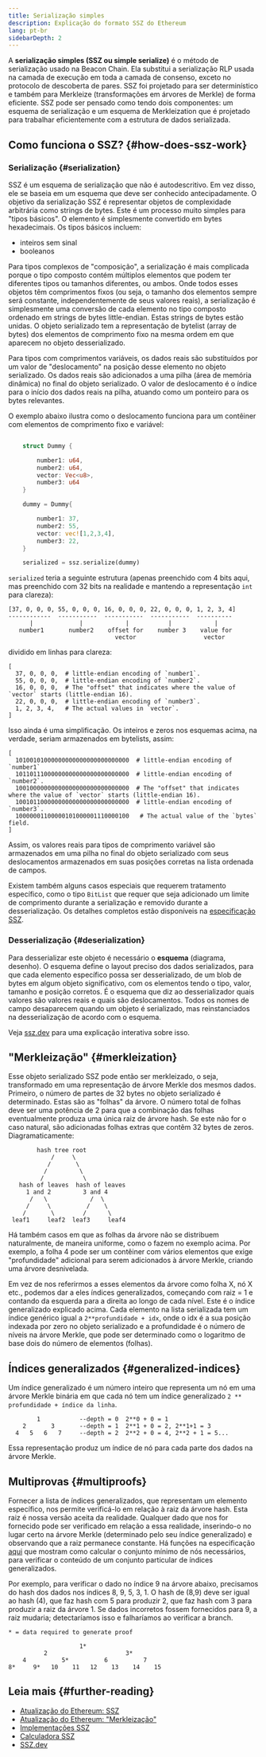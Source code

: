 ```yaml
---
title: Serialização simples
description: Explicação do formato SSZ do Ethereum
lang: pt-br
sidebarDepth: 2
---
```


A **serialização simples (SSZ ou simple serialize)** é o método de serialização usado na Beacon Chain. Ela substitui a serialização RLP usada na camada de execução em toda a camada de consenso, exceto no protocolo de descoberta de pares. SSZ foi projetado para ser determinístico e também para Merkleize (transformações em árvores de Merkle) de forma eficiente. SSZ pode ser pensado como tendo dois componentes: um esquema de serialização e um esquema de Merkleization que é projetado para trabalhar eficientemente com a estrutura de dados serializada.

## Como funciona o SSZ? {#how-does-ssz-work}

### Serialização {#serialization}

SSZ é um esquema de serialização que não é autodescritivo. Em vez disso, ele se baseia em um esquema que deve ser conhecido antecipadamente. O objetivo da serialização SSZ é representar objetos de complexidade arbitrária como strings de bytes. Este é um processo muito simples para "tipos básicos". O elemento é simplesmente convertido em bytes hexadecimais. Os tipos básicos incluem:

- inteiros sem sinal
- booleanos

Para tipos complexos de "composição", a serialização é mais complicada porque o tipo composto contém múltiplos elementos que podem ter diferentes tipos ou tamanhos diferentes, ou ambos. Onde todos esses objetos têm comprimentos fixos (ou seja, o tamanho dos elementos sempre será constante, independentemente de seus valores reais), a serialização é simplesmente uma conversão de cada elemento no tipo composto ordenado em strings de bytes little-endian. Estas strings de bytes estão unidas. O objeto serializado tem a representação de bytelist (array de bytes) dos elementos de comprimento fixo na mesma ordem em que aparecem no objeto desserializado.

Para tipos com comprimentos variáveis, os dados reais são substituídos por um valor de "deslocamento" na posição desse elemento no objeto serializado. Os dados reais são adicionados a uma pilha (área de memória dinâmica) no final do objeto serializado. O valor de deslocamento é o índice para o início dos dados reais na pilha, atuando como um ponteiro para os bytes relevantes.

O exemplo abaixo ilustra como o deslocamento funciona para um contêiner com elementos de comprimento fixo e variável:

```Rust

    struct Dummy {

        number1: u64,
        number2: u64,
        vector: Vec<u8>,
        number3: u64
    }

    dummy = Dummy{

        number1: 37,
        number2: 55,
        vector: vec![1,2,3,4],
        number3: 22,
    }

    serialized = ssz.serialize(dummy)

```

`serialized` teria a seguinte estrutura (apenas preenchido com 4 bits aqui, mas preenchido com 32 bits na realidade e mantendo a representação `int` para clareza):

```
[37, 0, 0, 0, 55, 0, 0, 0, 16, 0, 0, 0, 22, 0, 0, 0, 1, 2, 3, 4]
------------  -----------  -----------  -----------  ----------
      |             |            |           |            |
   number1       number2    offset for    number 3    value for
                              vector                   vector

```

dividido em linhas para clareza:

```
[
  37, 0, 0, 0,  # little-endian encoding of `number1`.
  55, 0, 0, 0,  # little-endian encoding of `number2`.
  16, 0, 0, 0,  # The "offset" that indicates where the value of `vector` starts (little-endian 16).
  22, 0, 0, 0,  # little-endian encoding of `number3`.
  1, 2, 3, 4,   # The actual values in `vector`.
]
```

Isso ainda é uma simplificação. Os inteiros e zeros nos esquemas acima, na verdade, seriam armazenados em bytelists, assim:

```
[
  10100101000000000000000000000000  # little-endian encoding of `number1`
  10110111000000000000000000000000  # little-endian encoding of `number2`.
  10010000000000000000000000000000  # The "offset" that indicates where the value of `vector` starts (little-endian 16).
  10010110000000000000000000000000  # little-endian encoding of `number3`.
  10000001100000101000001110000100   # The actual value of the `bytes` field.
]
```

Assim, os valores reais para tipos de comprimento variável são armazenados em uma pilha no final do objeto serializado com seus deslocamentos armazenados em suas posições corretas na lista ordenada de campos.

Existem também alguns casos especiais que requerem tratamento específico, como o tipo `BitList` que requer que seja adicionado um limite de comprimento durante a serialização e removido durante a desserialização. Os detalhes completos estão disponíveis na [especificação SSZ](https://github.com/ethereum/consensus-specs/blob/dev/ssz/simple-serialize.md).

### Desserialização {#deserialization}

Para desserializar este objeto é necessário o <b>esquema</b> (diagrama, desenho). O esquema define o layout preciso dos dados serializados, para que cada elemento específico possa ser desserializado, de um blob de bytes em algum objeto significativo, com os elementos tendo o tipo, valor, tamanho e posição corretos. É o esquema que diz ao desserializador quais valores são valores reais e quais são deslocamentos. Todos os nomes de campo desaparecem quando um objeto é serializado, mas reinstanciados na desserialização de acordo com o esquema.

Veja [ssz.dev](https://www.ssz.dev/overview) para uma explicação interativa sobre isso.

## "Merkleização" {#merkleization}

Esse objeto serializado SSZ pode então ser merkleizado, o seja, transformado em uma representação de árvore Merkle dos mesmos dados. Primeiro, o número de partes de 32 bytes no objeto serializado é determinado. Estas são as "folhas" da árvore. O número total de folhas deve ser uma potência de 2 para que a combinação das folhas eventualmente produza uma única raiz de árvore hash. Se este não for o caso natural, são adicionadas folhas extras que contêm 32 bytes de zeros. Diagramaticamente:

```
        hash tree root
            /     \
           /       \
          /         \
         /           \
   hash of leaves  hash of leaves
     1 and 2         3 and 4
      /   \            /  \
     /     \          /    \
    /       \        /      \
 leaf1     leaf2  leaf3     leaf4
```

Há também casos em que as folhas da árvore não se distribuem naturalmente, de maneira uniforme, como o fazem no exemplo acima. Por exemplo, a folha 4 pode ser um contêiner com vários elementos que exige "profundidade" adicional para serem adicionados à árvore Merkle, criando uma árvore desnivelada.

Em vez de nos referirmos a esses elementos da árvore como folha X, nó X etc., podemos dar a eles índices generalizados, começando com raiz = 1 e contando da esquerda para a direita ao longo de cada nível. Este é o índice generalizado explicado acima. Cada elemento na lista serializada tem um índice genérico igual a `2**profundidade + idx`, onde o idx é a sua posição indexada por zero no objeto serializado e a profundidade é o número de níveis na árvore Merkle, que pode ser determinado como o logaritmo de base dois do número de elementos (folhas).

## Índices generalizados {#generalized-indices}

Um índice generalizado é um número inteiro que representa um nó em uma árvore Merkle binária em que cada nó tem um índice generalizado `2 ** profundidade + índice da linha`.

```
        1           --depth = 0  2**0 + 0 = 1
    2       3       --depth = 1  2**1 + 0 = 2, 2**1+1 = 3
  4   5   6   7     --depth = 2  2**2 + 0 = 4, 2**2 + 1 = 5...

```

Essa representação produz um índice de nó para cada parte dos dados na árvore Merkle.

## Multiprovas {#multiproofs}

Fornecer a lista de índices generalizados, que representam um elemento específico, nos permite verificá-lo em relação à raiz da árvore hash. Esta raiz é nossa versão aceita da realidade. Qualquer dado que nos for fornecido pode ser verificado em relação a essa realidade, inserindo-o no lugar certo na árvore Merkle (determinado pelo seu índice generalizado) e observando que a raiz permanece constante. Há funções na especificação [aqui](https://github.com/ethereum/consensus-specs/blob/dev/ssz/merkle-proofs.md#merkle-multiproofs) que mostram como calcular o conjunto mínimo de nós necessários, para verificar o conteúdo de um conjunto particular de índices generalizados.

Por exemplo, para verificar o dado no índice 9 na árvore abaixo, precisamos do hash dos dados nos índices 8, 9, 5, 3, 1. O hash de (8,9) deve ser igual ao hash (4), que faz hash com 5 para produzir 2, que faz hash com 3 para produzir a raiz da árvore 1. Se dados incorretos fossem fornecidos para 9, a raiz mudaria; detectaríamos isso e falharíamos ao verificar a branch.

```
* = data required to generate proof

                    1*
          2                      3*
    4          5*          6          7
8*     9*   10    11   12    13    14    15

```

## Leia mais {#further-reading}

- [Atualização do Ethereum: SSZ](https://eth2book.info/altair/part2/building_blocks/ssz)
- [Atualização do Ethereum: "Merkleização"](https://eth2book.info/altair/part2/building_blocks/merkleization)
- [Implementações SSZ](https://github.com/ethereum/consensus-specs/issues/2138)
- [Calculadora SSZ](https://simpleserialize.com/)
- [SSZ.dev](https://www.ssz.dev/)
